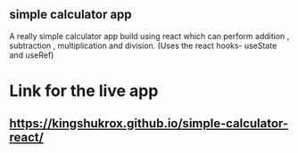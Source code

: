 ## simple calculator app

A really simple calculator app build using react which can perform addition , subtraction , multiplication and division.
(Uses the react hooks- useState and useRef)

# Link for the live app 
## https://kingshukrox.github.io/simple-calculator-react/
